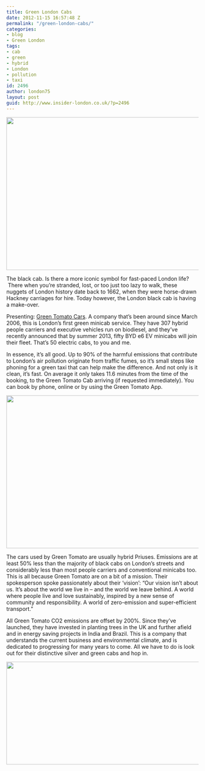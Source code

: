 ```yaml
---
title: Green London Cabs
date: 2012-11-15 16:57:48 Z
permalink: "/green-london-cabs/"
categories:
- blog
- Green London
tags:
- cab
- green
- hybrid
- London
- pollution
- taxi
id: 2496
author: london75
layout: post
guid: http://www.insider-london.co.uk/?p=2496
---
```


[<img class="alignnone  wp-image-2498" src="http://www.insider-london.co.uk/wp-content/uploads/2012/11/Green-tomato-cabs-1024x662.jpg" alt="" width="569" height="400" />](http://www.insider-london.co.uk/wp-content/uploads/2012/11/Green-tomato-cabs.jpg)

The black cab. Is there a more iconic symbol for fast-paced London life?  There when you’re stranded, lost, or too just too lazy to walk, these nuggets of London history date back to 1662, when they were horse-drawn Hackney carriages for hire. Today however, the London black cab is having a make-over.

Presenting: [Green Tomato Cars](http://www.greentomatocars.com/). A company that’s been around since March 2006, this is London’s first green minicab service. They have 307 hybrid people carriers and executive vehicles run on biodiesel, and they’ve recently announced that by summer 2013, fifty BYD e6 EV minicabs will join their fleet. That’s 50 electric cabs, to you and me.

In essence, it’s all good. Up to 90% of the harmful emissions that contribute to London’s air pollution originate from traffic fumes, so it’s small steps like phoning for a green taxi that can help make the difference. And not only is it clean, it’s fast. On average it only takes 11.6 minutes from the time of the booking, to the Green Tomato Cab arriving (if requested immediately). You can book by phone, online or by using the Green Tomato App.

[<img class="alignnone  wp-image-2499" src="http://www.insider-london.co.uk/wp-content/uploads/2012/11/54475848_green_349407c.jpg" alt="" width="569" height="400" />](http://www.insider-london.co.uk/wp-content/uploads/2012/11/54475848_green_349407c.jpg)

The cars used by Green Tomato are usually hybrid Priuses. Emissions are at least 50% less than the majority of black cabs on London’s streets and considerably less than most people carriers and conventional minicabs too. This is all because Green Tomato are on a bit of a mission. Their spokesperson spoke passionately about their &#8216;vision&#8217;: “Our vision isn’t about us. It’s about the world we live in – and the world we leave behind. A world where people live and love sustainably, inspired by a new sense of community and responsibility. A world of zero-emission and super-efficient transport.”

All Green Tomato CO2 emissions are offset by 200%. Since they&#8217;ve launched, they have invested in planting trees in the UK and further afield and in energy saving projects in India and Brazil. This is a company that understands the current business and environmental climate, and is dedicated to progressing for many years to come. All we have to do is look out for their distinctive silver and green cabs and hop in.

[<img class="alignnone  wp-image-2500" src="http://www.insider-london.co.uk/wp-content/uploads/2012/11/4014930300_f2eb11c659_o.jpg" alt="" width="569" height="269" />](http://www.insider-london.co.uk/wp-content/uploads/2012/11/4014930300_f2eb11c659_o.jpg)